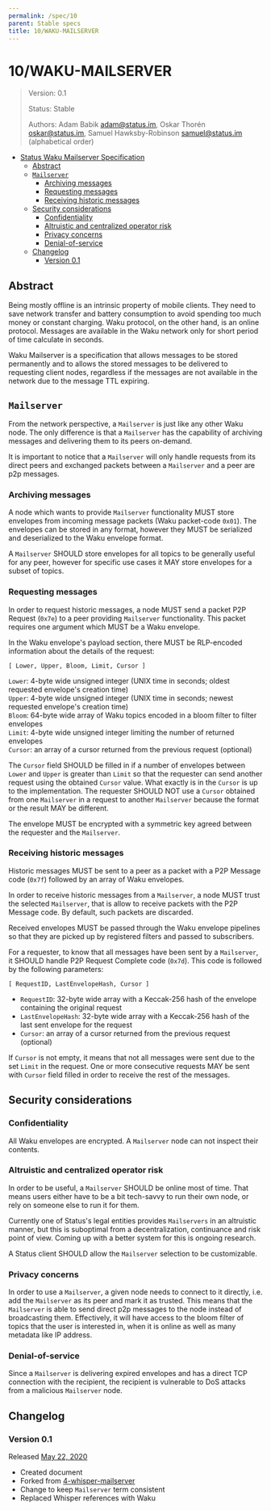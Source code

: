 ```yaml
---
permalink: /spec/10
parent: Stable specs
title: 10/WAKU-MAILSERVER
---
```


# 10/WAKU-MAILSERVER

> Version: 0.1
>
> Status: Stable
>
> Authors: Adam Babik <adam@status.im>, Oskar Thorén <oskar@status.im>, Samuel Hawksby-Robinson <samuel@status.im> (alphabetical order)

- [Status Waku Mailserver Specification](#10waku-mailserver)
  - [Abstract](#abstract)
  - [`Mailserver`](#mailserver)
    - [Archiving messages](#archiving-messages)
    - [Requesting messages](#requesting-messages)
    - [Receiving historic messages](#receiving-historic-messages)
  - [Security considerations](#security-considerations)
    - [Confidentiality](#confidentiality)
    - [Altruistic and centralized operator risk](#altruistic-and-centralized-operator-risk)
    - [Privacy concerns](#privacy-concerns)
    - [Denial-of-service](#denial-of-service)
  - [Changelog](#changelog)
    - [Version 0.1](#version-01)

## Abstract

Being mostly offline is an intrinsic property of mobile clients. They need to save network transfer and battery consumption to avoid spending too much money or constant charging. Waku protocol, on the other hand, is an online protocol. Messages are available in the Waku network only for short period of time calculate in seconds.

Waku Mailserver is a specification that allows messages to be stored permanently and to allows the stored messages to be delivered to requesting client nodes, regardless if the messages are not available in the network due to the message TTL expiring.

## `Mailserver`

From the network perspective, a `Mailserver` is just like any other Waku node. The only difference is that a `Mailserver` has the capability of archiving messages and delivering them to its peers on-demand.

It is important to notice that a `Mailserver` will only handle requests from its direct peers and exchanged packets between a `Mailserver` and a peer are p2p messages.

### Archiving messages

A node which wants to provide `Mailserver` functionality MUST store envelopes from
incoming message packets (Waku packet-code `0x01`). The envelopes can be stored in any
format, however they MUST be serialized and deserialized to the Waku envelope format.

A `Mailserver` SHOULD store envelopes for all topics to be generally useful for any peer, however for specific use cases it MAY store envelopes for a subset of topics.

### Requesting messages

In order to request historic messages, a node MUST send a packet P2P Request (`0x7e`) to a peer providing `Mailserver` functionality. This packet requires one argument which MUST be a Waku envelope.

In the Waku envelope's payload section, there MUST be RLP-encoded information about the details of the request:

```
[ Lower, Upper, Bloom, Limit, Cursor ]
```

`Lower`: 4-byte wide unsigned integer (UNIX time in seconds; oldest requested envelope's creation time)  
`Upper`: 4-byte wide unsigned integer (UNIX time in seconds; newest requested envelope's creation time)  
`Bloom`: 64-byte wide array of Waku topics encoded in a bloom filter to filter envelopes  
`Limit`: 4-byte wide unsigned integer limiting the number of returned envelopes  
`Cursor`: an array of a cursor returned from the previous request (optional)

The `Cursor` field SHOULD be filled in if a number of envelopes between `Lower` and `Upper` is greater than `Limit` so that the requester can send another request using the obtained `Cursor` value. What exactly is in the `Cursor` is up to the implementation. The requester SHOULD NOT use a `Cursor` obtained from one `Mailserver` in a request to another `Mailserver` because the format or the result MAY be different.

The envelope MUST be encrypted with a symmetric key agreed between the requester and the `Mailserver`.

### Receiving historic messages

Historic messages MUST be sent to a peer as a packet with a P2P Message code (`0x7f`) followed by an array of Waku envelopes.

In order to receive historic messages from a `Mailserver`, a node MUST trust the selected `Mailserver`, that is allow to receive packets with the P2P Message code. By default, such packets are discarded.

Received envelopes MUST be passed through the Waku envelope pipelines so that they are picked up by registered filters and passed to subscribers.

For a requester, to know that all messages have been sent by a `Mailserver`, it SHOULD handle P2P Request Complete code (`0x7d`). This code is followed by the following parameters:

```
[ RequestID, LastEnvelopeHash, Cursor ]
```

 - `RequestID`: 32-byte wide array with a Keccak-256 hash of the envelope containing the original request  
 - `LastEnvelopeHash`: 32-byte wide array with a Keccak-256 hash of the last sent envelope for the request  
 - `Cursor`: an array of a cursor returned from the previous request (optional)

If `Cursor` is not empty, it means that not all messages were sent due to the set `Limit` in the request. One or more consecutive requests MAY be sent with `Cursor` field filled in order to receive the rest of the messages.

## Security considerations

### Confidentiality

All Waku envelopes are encrypted. A `Mailserver` node can not inspect their contents.

### Altruistic and centralized operator risk

In order to be useful, a `Mailserver` SHOULD be online most of time. That means
users either have to be a bit tech-savvy to run their own node, or rely on someone
else to run it for them.

Currently one of Status's legal entities provides `Mailservers` in an altruistic manner, but this is
suboptimal from a decentralization, continuance and risk point of view. Coming
up with a better system for this is ongoing research.

A Status client SHOULD allow the `Mailserver` selection to be customizable.

### Privacy concerns

In order to use a `Mailserver`, a given node needs to connect to it directly,
i.e. add the `Mailserver` as its peer and mark it as trusted. This means that the
`Mailserver` is able to send direct p2p messages to the node instead of
broadcasting them. Effectively, it will have access to the bloom filter of
topics that the user is interested in, when it is online as well as many
metadata like IP address.

### Denial-of-service

Since a `Mailserver` is delivering expired envelopes and has a direct TCP connection with the recipient, the recipient is vulnerable to DoS attacks from a malicious `Mailserver` node.

## Changelog

### Version 0.1

Released [May 22, 2020](https://github.com/status-im/specs/commit/664dd1c9df6ad409e4c007fefc8c8945b8d324e8)

- Created document
- Forked from [4-whisper-mailserver](4-whisper-mailserver.md)
- Change to keep `Mailserver` term consistent
- Replaced Whisper references with Waku
